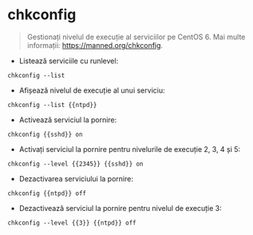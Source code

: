 # chkconfig

> Gestionați nivelul de execuție al serviciilor pe CentOS 6.
> Mai multe informații: <https://manned.org/chkconfig>.

- Listează serviciile cu runlevel:

`chkconfig --list`

- Afișează nivelul de execuție al unui serviciu:

`chkconfig --list {{ntpd}}`

- Activează serviciul la pornire:

`chkconfig {{sshd}} on`

- Activați serviciul la pornire pentru nivelurile de execuție 2, 3, 4 și 5:

`chkconfig --level {{2345}} {{sshd}} on`

- Dezactivarea serviciului la pornire:

`chkconfig {{ntpd}} off`

- Dezactivează serviciul la pornire pentru nivelul de execuție 3:

`chkconfig --level {{3}} {{ntpd}} off`
